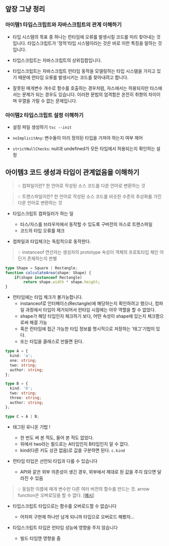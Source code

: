 ## 앞장 그냥 정리

### 아이템1 타입스크립트와 자바스크립트의 관계 이해하기

* 타입 시스템의 목표 중 하나는 런타임에 오류를 발생시킬 코드를 미리 찾아내는 것입니다. 타입스크립트가 '정적'타입 시스템이라는 것은 바로 이런 특징을 말하는 것입니다.

* 타입스크립트는 자바스크립트의 상위집합입니다.

* 타입스크립트는 자바스크립트 런타임 동작을 모델링하는 타입 시스템을 가지고 있기 때문에 런타임 오류를 발생시키는 코드를 찾아내려고 합니다.

* 잘못된 매개변수 개수로 함수를 호출하는 경우처럼, 자스에서는 허용되지만 타스에서는 문제가 되는 경우도 있습니다. 이러한 문법의 엄격함은 온전히 취향의 차이이며 우열을 가릴 수 없는 문제입니다.

### 아이템2 타입스크립트 설정 이해하기

* 설정 파일 생성하기 `tsc --init`

* `noImplicitAny`: 변수들이 미리 정의된 타입을 가져야 하는지 여부 제어

* `strictNullChecks`: null과 undefined가 모든 타입에서 허용되는지 확인하는 설정

## 아이템3 코드 생성과 타입이 관계없음을 이해하기

> 💡 컴파일이란?
> 한 언어로 작성된 소스 코드를 다른 언어로 변환하는 것

> 💡 트랜스파일이란?
> 한 언어로 작성된 소스 코드를 비슷한 수준의 추상화를 가진 다른 언어로 변환하는 것

* 타입스크립트 컴파일러가 하는 일
    * 타스/자스를 브라우저에서 동작할 수 있도록 구버전의 자스로 트랜스파일
    * 코드의 타입 오류를 체크

* 컴파일과 타입체크는 독립적으로 동작한다.

> 💡 instanceof 연산자는 생성자의 prototype 속성이 객체의 프로토타입 체인 어딘가 존재하는지 판별

```ts
type Shape = Square | Rectangle;
function calculateArea(shape: Shape) {
    if(shape instanceof Rectangle)
        return shape.width * shape.height;
}
```

* 런타임에는 타입 체크가 불가능합니다.
    * instanceof로 인터페이스(Rectangle)에 해당하는지 확인하려고 했으나, 컴파일 과정에서 타입이 제거되어서 런타임 시점에는 아무 역할을 할 수 없었다.
    * shape가 해당 타입인지 체크하기 보다, 어떤 속성이 shape에 있는지 체크함으로써 해결 가능
    * 혹은 런타임에 접근 가능한 타입 정보를 명시적으로 저장하는 '태그'기법이 있다.
    * 또는 타입을 클래스로 만들면 된다.

```ts
type A = {
  kind: 'a';
  one: string;
  two: string;
  author: string;
};

type B = {
  kind: 'b';
  two: string;
  three: string;
  author: string;
};

type C = A | B;
```
* 태그된 유니온 기법 !
    * 한 번도 써 본 적도, 들어 본 적도 없었다.
    * 위에서 two라는 필드로는 A타입인지 B타입인지 알 수 없다.
    * kind(다른 키도 상관 없음)로 값을 구분하면 된다. `c.kind`
    
* 런타임 타입은 선언되 타입과 다를 수 있습니다
    * API와 같은 외부 의존성이 생긴 경우, 외부에서 제대로 된 값을 주지 않으면 달라진 수 있음

> 💡 동일한 이름에 매개 변수만 다른 여러 버전의 함수를 만드는 것.
> arrow function은 오버로딩을 할 수 없다.
> [[예시](https://lakelouise.tistory.com/194)]

* 타입스크립트 타입으로는 함수를 오버로드할 수 없습니다
    * 어차피 구현체 하나만 남게 되니까 타입으로 오버로드 해봤자...

* 타입스크립트 타입은 런타임 성능에 영향을 주지 않습니다
    * 빌드 타임엔 영향을 줌

